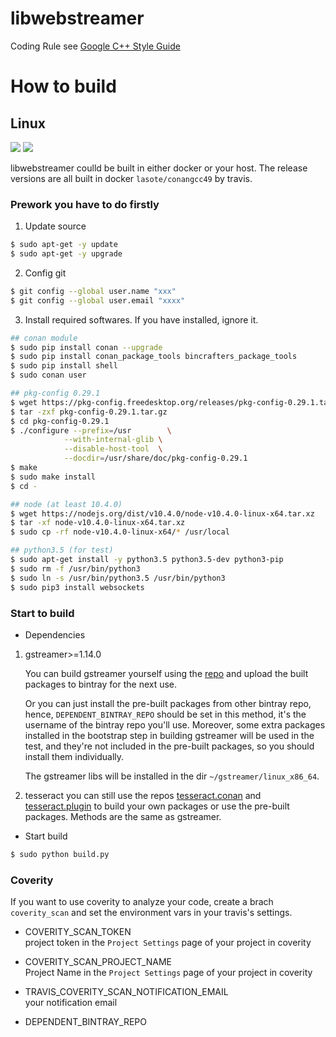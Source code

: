 # libwebstreamer

Coding Rule see [Google C++ Style Guide](https://google.github.io/styleguide/cppguide.html)

# How to build

## Linux

[![](https://www.travis-ci.org/yjjnls/libwebstreamer.svg?branch=master)](https://www.travis-ci.org/yjjnls/libwebstreamer)
[![](https://scan.coverity.com/projects/16259/badge.svg?flat=1)](https://scan.coverity.com/projects/yjjnls-libwebstreamer?tab=project_settings)

libwebstreamer coulld be built in either docker or your host. The release versions are all built in docker `lasote/conangcc49` by travis.

### Prework you have to do firstly

1.  Update source

```sh
$ sudo apt-get -y update
$ sudo apt-get -y upgrade
```

2.  Config git

```sh
$ git config --global user.name "xxx"
$ git config --global user.email "xxxx"
```

3.  Install required softwares. If you have installed, ignore it.

```sh
## conan module
$ sudo pip install conan --upgrade
$ sudo pip install conan_package_tools bincrafters_package_tools
$ sudo pip install shell
$ sudo conan user

## pkg-config 0.29.1
$ wget https://pkg-config.freedesktop.org/releases/pkg-config-0.29.1.tar.gz
$ tar -zxf pkg-config-0.29.1.tar.gz
$ cd pkg-config-0.29.1
$ ./configure --prefix=/usr        \
            --with-internal-glib \
            --disable-host-tool  \
            --docdir=/usr/share/doc/pkg-config-0.29.1
$ make
$ sudo make install
$ cd -

## node (at least 10.4.0)
$ wget https://nodejs.org/dist/v10.4.0/node-v10.4.0-linux-x64.tar.xz
$ tar -xf node-v10.4.0-linux-x64.tar.xz
$ sudo cp -rf node-v10.4.0-linux-x64/* /usr/local

## python3.5 (for test)
$ sudo apt-get install -y python3.5 python3.5-dev python3-pip
$ sudo rm -f /usr/bin/python3
$ sudo ln -s /usr/bin/python3.5 /usr/bin/python3
$ sudo pip3 install websockets
```

### Start to build
-   Dependencies

1.  gstreamer>=1.14.0

    You can build gstreamer yourself using the [repo](https://github.com/yjjnls/conan-gstreamer.git) and upload the built packages to bintray for the next use.  

    Or you can just install the pre-built packages from other bintray repo, hence, `DEPENDENT_BINTRAY_REPO` should be set in this method, it's the username of the bintray repo you'll use. Moreover, some extra packages installed in the bootstrap step in building gstreamer will be used in the test, and they're not included in the pre-built packages, so you should install them individually.

    The gstreamer libs will be installed in the dir `~/gstreamer/linux_x86_64`.

2.  tesseract
    you can still use the repos [tesseract.conan](https://github.com/yjjnls/tesseract.conan.git) and [tesseract.plugin](https://github.com/yjjnls/tesseract.plugin.git) to build your own packages or use the pre-built packages. Methods are the same as gstreamer.

-   Start build

```sh
$ sudo python build.py
```

### Coverity
If you want to use coverity to analyze your code, create a brach `coverity_scan` and set the environment vars in your travis's settings.

-   COVERITY_SCAN_TOKEN   
    project token in the `Project Settings` page of your project in coverity

-   COVERITY_SCAN_PROJECT_NAME   
    Project Name in the `Project Settings` page of your project in coverity

-   TRAVIS_COVERITY_SCAN_NOTIFICATION_EMAIL   
    your notification email

-   DEPENDENT_BINTRAY_REPO